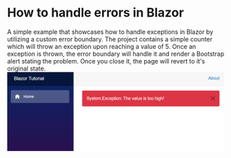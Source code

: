 # How to handle errors in Blazor

A simple example that showcases how to handle exceptions in Blazor by utilizing a custom error boundary. The project contains a simple counter which will throw an exception upon reaching a value of 5. Once an exception is thrown, the error boundary will handle it and render a Bootstrap alert stating the problem. Once you close it, the page will revert to it's original state.
<img width=900 src="https://github.com/QuickzYT/how-to-handle-errors-in-blazor/blob/main/.github/preview.png?raw=true">
